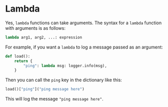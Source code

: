 # Lambda

Yes, `lambda` functions can take arguments. The syntax for a `lambda` function with arguments is as follows:

```python
lambda arg1, arg2, ...: expression
```

For example, if you want a `lambda` to log a message passed as an argument:

```python
def load():
    return {
        "ping": lambda msg: logger.info(msg),
    }
```

Then you can call the `ping` key in the dictionary like this:

```python
load()["ping"]("ping message here")
```

This will log the message `"ping message here"`.

